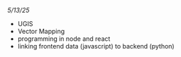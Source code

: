 *5/13/25*
- UGIS
- Vector Mapping
- programming in node and react
- linking frontend data (javascript) to backend (python)
